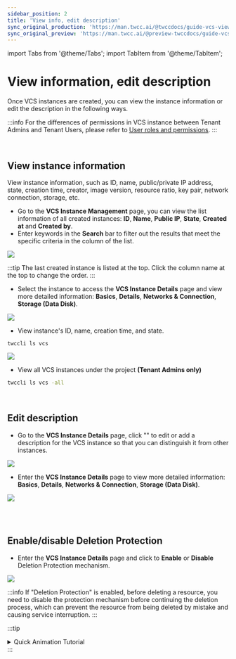```yaml
---
sidebar_position: 2
title: 'View info, edit description'
sync_original_production: 'https://man.twcc.ai/@twccdocs/guide-vcs-view-and-edit-instance-en' 
sync_original_preview: 'https://man.twcc.ai/@preview-twccdocs/guide-vcs-view-and-edit-instance-en' 
---
```


import Tabs from '@theme/Tabs';
import TabItem from '@theme/TabItem';

# View information, edit description

Once VCS instances are created, you can view the instance information or edit the description in the following ways.


:::info
For the differences of permissions in VCS instance between Tenant Admins and Tenant Users, please refer to [<ins>User roles and permissions</ins>](https://man.twcc.ai/@twccdocs/role-main-en/https%3A%2F%2Fman.twcc.ai%2F%40twccdocs%2Frole-compute-en#虛擬運算服務).
:::


<br/>



## View instance information

View instance information, such as ID, name, public/private IP address, state, creation time, creator, image version, resource ratio, key pair, network connection, storage, etc.


<Tabs>

<TabItem value="TWCC Portal" label="TWCC Portal">

* Go to the **VCS Instance Management** page, you can view the list information of all created instances: **ID**, **Name**, **Public IP**, **State**, **Created at** and **Created by**.
* Enter keywords in the **Search** bar to filter out the results that meet the specific criteria in the column of the list.

![](https://cos.twcc.ai/SYS-MANUAL/uploads/upload_0bdf6736998dd9ff224af6446b701b6f.png)

:::tip
The last created instance is listed at the top. Click the column name at the top to change the order.
:::

- Select the instance to access the **VCS Instance Details** page and view more detailed information: **Basics**, **Details**, **Networks & Connection**, **Storage (Data Disk)**.

![](https://cos.twcc.ai/SYS-MANUAL/uploads/upload_6512eb2ff1407821e0441d1a8b18ff33.png)


</TabItem>

<TabItem value="TWCC CLI" label="TWCC CLI">

- View instance's ID, name, creation time, and state.

```
twccli ls vcs
```

![](https://cos.twcc.ai/SYS-MANUAL/uploads/upload_b59214e6a5aa3939d5e679b2b43761eb.png)

- View all VCS instances under the project **(Tenant Admins only)**

```bash
twccli ls vcs -all
```

</TabItem>

</Tabs>


<br/>



## Edit description

<Tabs>

<TabItem value="TWCC Portal" label="TWCC Portal">

* Go to the **VCS Instance Details** page, click "<i class="fa fa-pencil" aria-hidden="true"></i>" to edit or add a description for the VCS instance so that you can distinguish it from other instances.

![](https://cos.twcc.ai/SYS-MANUAL/uploads/upload_6cf5ae0cbe3310d2062955f27f01b489.png)

- Enter the **VCS Instance Details** page to view more detailed information: **Basics**, **Details**, **Networks & Connection**, **Storage (Data Disk)**.

![](https://cos.twcc.ai/SYS-MANUAL/uploads/upload_6512eb2ff1407821e0441d1a8b18ff33.png)


</TabItem>

<TabItem value="TWCC CLI" label="TWCC CLI (Not yet supported)">

<br/>

</TabItem>

</Tabs>

<br/>


## Enable/disable Deletion Protection


<Tabs>

<TabItem value="TWCC Portal" label="TWCC Portal">

* Enter the **VCS Instance Details** page and click to **Enable** or **Disable** Deletion Protection mechanism.

![](https://cos.twcc.ai/SYS-MANUAL/uploads/upload_7ddb0c0c2fc3498fc2d88ee4ddd751a7.png)

:::info
If "Deletion Protection" is enabled, before deleting a resource, you need to disable the protection mechanism before continuing the deletion process, which can prevent the resource from being deleted by mistake and causing service interruption.
:::

:::tip
<details>

<summary>Quick Animation Tutorial<i class="fa fa-file-video-o" aria-hidden="true"></i></summary>

![](https://i.imgur.com/8v36pAf.gif)

</details>
:::

</TabItem>

<TabItem value="TWCC CLI" label="TWCC CLI (TBD)">

<br/>

</TabItem>

</Tabs>

<br/>